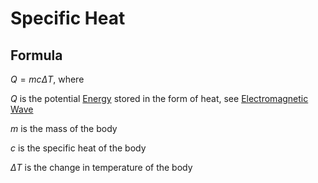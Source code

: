 # Specific Heat

## Formula

$Q = mc\Delta T$, where

$Q$ is the potential [Energy](Energy%2032255c9dff45446aa251c5a99e89be93.md) stored in the form of heat, see [Electromagnetic Wave](Electromagnetic%20Wave%209c989526af244e4f8d22ec72c535a026.md)

$m$ is the mass of the body

$c$ is the specific heat of the body

$\Delta T$ is the change in temperature of the body